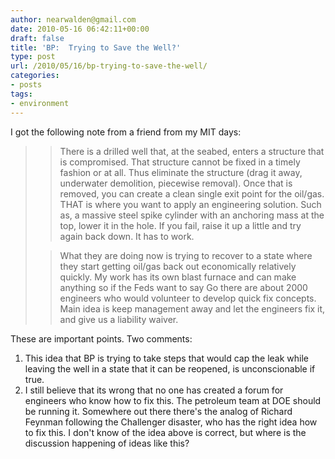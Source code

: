 ```yaml
---
author: nearwalden@gmail.com
date: 2010-05-16 06:42:11+00:00
draft: false
title: 'BP:  Trying to Save the Well?'
type: post
url: /2010/05/16/bp-trying-to-save-the-well/
categories:
- posts
tags:
- environment
---
```


I got the following note from a friend from my MIT days:





<blockquote>
  
> 
> There is a drilled well that, at the seabed, enters a structure that is compromised. That structure cannot be fixed in a timely fashion or at all. Thus eliminate the structure (drag it away, underwater demolition, piecewise removal). Once that is removed, you can create a clean single exit point for the oil/gas. THAT is where you want to apply an engineering solution. Such as, a massive steel spike cylinder with an anchoring mass at the top, lower it in the hole. If you fail, raise it up a little and try again back down. It has to work.
> 
> 
  
  
> 
> What they are doing now is trying to recover to a state where they start getting oil/gas back out economically relatively quickly. My work has its own blast furnace and can make anything so if the Feds want to say Go there are about 2000 engineers who would volunteer to develop quick fix concepts. Main idea is keep management away and let the engineers fix it, and give us a liability waiver.
> 
> 
</blockquote>





These are important points.  Two comments:






  1. This idea that BP is trying to take steps that would cap the leak while leaving the well in a state that it can be reopened, is unconscionable if true.
  2. I still believe that its wrong that no one has created a forum for engineers who know how to fix this.  The petroleum team at DOE should be running it.  Somewhere out there there's the analog of Richard Feynman following the Challenger disaster, who has the right idea how to fix this.   I don't know of the idea above is correct, but where is the discussion happening of ideas like this?


